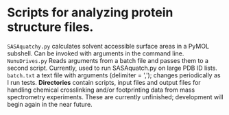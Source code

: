 # **Scripts for analyzing protein structure files.** #
`SASAquatchy.py` calculates solvent accessible surface areas in a PyMOL subshell.   Can be invoked with arguments in the command line.
`NunuDrives.py` Reads arguments from a batch file and passes them to a second script. Currently, used to run SASAquatch.py on large PDB ID lists.
`batch.txt` a text file with arguments (delimiter = ','); changes periodically as I run tests.
**Directories** contain scripts, input files and output files for handling chemical crosslinking and/or footprinting data from mass spectrometry experiments. These are currently unfinished; development will begin again in the near future.